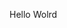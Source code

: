Hello Wolrd











































































































































































































































































































































































































































































































































































































































































































































































































































































































































































































































































































































































































































































































































































































































































































































































































































































































































































































































































































































































































































































































































































































































































































































































































































































































































































































































































































































































































































































































































































































































































































































































































































































































































































































































































































































































































































































































































































































































































































































































































































































































































































































































































































































































































































































































































































































































































































































































































































